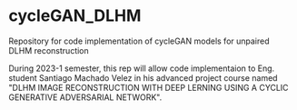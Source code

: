 # cycleGAN_DLHM
Repository for code implementation of cycleGAN models for unpaired DLHM reconstruction

During 2023-1 semester, this rep will allow code implementaion to Eng. student Santiago Machado Velez in his advanced project course named "DLHM IMAGE RECONSTRUCTION WITH DEEP LERNING USING A CYCLIC GENERATIVE ADVERSARIAL NETWORK".
